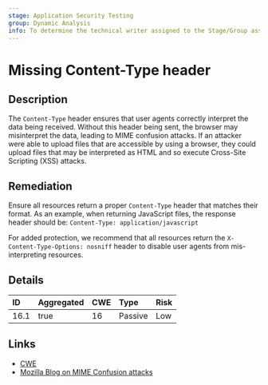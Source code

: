 ```yaml
---
stage: Application Security Testing
group: Dynamic Analysis
info: To determine the technical writer assigned to the Stage/Group associated with this page, see https://handbook.gitlab.com/handbook/product/ux/technical-writing/#assignments
---
```


# Missing Content-Type header

## Description

The `Content-Type` header ensures that user agents correctly interpret the data being received. Without this header
being sent, the browser may misinterpret the data, leading to MIME confusion attacks. If an attacker were able
to upload files that are accessible by using a browser, they could upload files that may be interpreted as
HTML and so execute Cross-Site Scripting (XSS) attacks.

## Remediation

Ensure all resources return a proper `Content-Type` header that matches their format. As an example,
when returning JavaScript files, the response header should be: `Content-Type: application/javascript`

For added protection, we recommend that all resources return the `X-Content-Type-Options: nosniff`
header to disable user agents from mis-interpreting resources.

## Details

| ID | Aggregated | CWE | Type | Risk |
|:---|:--------|:--------|:--------|:--------|
| 16.1 | true | 16 | Passive | Low |

## Links

- [CWE](https://cwe.mitre.org/data/definitions/16.html)
- [Mozilla Blog on MIME Confusion attacks](https://blog.mozilla.org/security/2016/08/26/mitigating-mime-confusion-attacks-in-firefox/)
